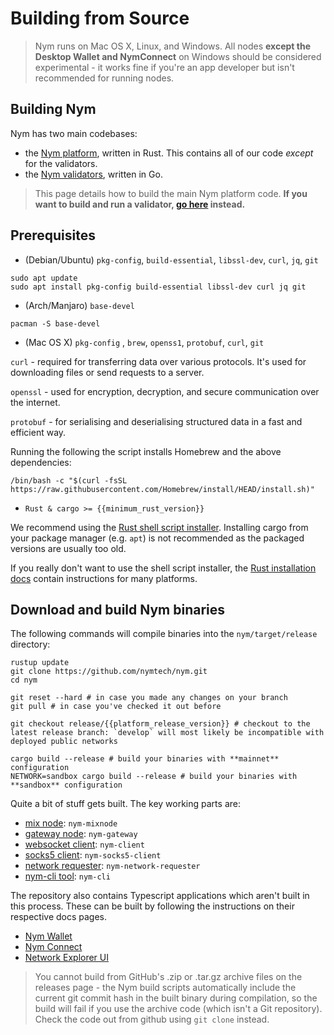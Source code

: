 # Building from Source

> Nym runs on Mac OS X, Linux, and Windows. All nodes **except the Desktop Wallet and NymConnect** on Windows should be considered experimental - it works fine if you're an app developer but isn't recommended for running nodes.

## Building Nym
Nym has two main codebases:

- the [Nym platform](https://github.com/nymtech/nym), written in Rust. This contains all of our code _except_ for the validators.
- the [Nym validators](https://github.com/nymtech/nyxd), written in Go.

> This page details how to build the main Nym platform code. **If you want to build and run a validator, [go here](../nodes/validator-setup.md) instead.**

## Prerequisites
- (Debian/Ubuntu) `pkg-config`, `build-essential`, `libssl-dev`, `curl`, `jq`, `git`

```
sudo apt update
sudo apt install pkg-config build-essential libssl-dev curl jq git
```

- (Arch/Manjaro) `base-devel`

```
pacman -S base-devel
```

- (Mac OS X) `pkg-config` , `brew`, `openss1`, `protobuf`, `curl`, `git`

`curl` - required for transferring data over various protocols. It's used for downloading files or send requests to a server.

`openssl` - used for encryption, decryption, and secure communication over the internet.

`protobuf` - for serialising and deserialising structured data in a fast and efficient way.

Running the following the script installs Homebrew and the above dependencies:

```
/bin/bash -c "$(curl -fsSL https://raw.githubusercontent.com/Homebrew/install/HEAD/install.sh)"
```

- `Rust & cargo >= {{minimum_rust_version}}`

We recommend using the [Rust shell script installer](https://www.rust-lang.org/tools/install). Installing cargo from your package manager (e.g. `apt`) is not recommended as the packaged versions are usually too old.

If you really don't want to use the shell script installer, the [Rust installation docs](https://forge.rust-lang.org/infra/other-installation-methods.html) contain instructions for many platforms.

## Download and build Nym binaries
The following commands will compile binaries into the `nym/target/release` directory:

```
rustup update
git clone https://github.com/nymtech/nym.git
cd nym

git reset --hard # in case you made any changes on your branch
git pull # in case you've checked it out before

git checkout release/{{platform_release_version}} # checkout to the latest release branch: `develop` will most likely be incompatible with deployed public networks

cargo build --release # build your binaries with **mainnet** configuration
NETWORK=sandbox cargo build --release # build your binaries with **sandbox** configuration
```

Quite a bit of stuff gets built. The key working parts are:

* [mix node](../nodes/mix-node-setup.md): `nym-mixnode`
* [gateway node](../nodes/gateway-setup.md): `nym-gateway`
* [websocket client](../clients/websocket-client.md): `nym-client`
* [socks5 client](../clients/socks5-client.md): `nym-socks5-client`
* [network requester](../nodes/network-requester-setup.md): `nym-network-requester`
* [nym-cli tool](../tools/nym-cli.md): `nym-cli`

The repository also contains Typescript applications which aren't built in this process. These can be built by following the instructions on their respective docs pages.
* [Nym Wallet](../wallet/desktop-wallet.md)
* [Nym Connect]()
* [Network Explorer UI](../explorers/mixnet-explorer.md)

> You cannot build from GitHub's .zip or .tar.gz archive files on the releases page - the Nym build scripts automatically include the current git commit hash in the built binary during compilation, so the build will fail if you use the archive code (which isn't a Git repository). Check the code out from github using `git clone` instead.
